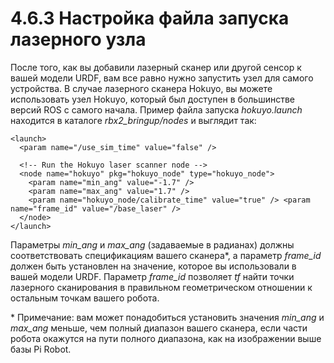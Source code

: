 # 4.6.3 Настройка файла запуска лазерного узла

После того, как вы добавили лазерный сканер или другой сенсор к вашей модели URDF, вам все равно нужно запустить узел для самого устройства. В случае лазерного сканера Hokuyo, вы можете использовать узел Hokuyo, который был доступен в большинстве версий ROS с самого начала. Пример файла запуска _hokuyo.launch_ находится в каталоге _rbx2\_bringup/nodes_ и выглядит так:

```text
<launch>
  <param name="/use_sim_time" value="false" />

  <!-- Run the Hokuyo laser scanner node -->
  <node name="hokuyo" pkg="hokuyo_node" type="hokuyo_node">
    <param name="min_ang" value="-1.7" />
    <param name="max_ang" value="1.7" />
    <param name="hokuyo_node/calibrate_time" value="true" /> <param name="frame_id" value="/base_laser" />
  </node>
</launch>
```

Параметры _min\_ang_ и _max\_ang_ \(задаваемые в радианах\) должны соответствовать спецификациям вашего сканера\*, а параметр _frame\_id_ должен быть установлен на значение, которое вы использовали в вашей модели URDF. Параметр _frame\_id_ позволяет _tf_ найти точки лазерного сканирования в правильном геометрическом отношении к остальным точкам вашего робота.

\* Примечание: вам может понадобиться установить значения _min\_ang_ и _max\_ang_ меньше, чем полный диапазон вашего сканера, если части робота окажутся на пути полного диапазона, как на изображении выше базы Pi Robot.



